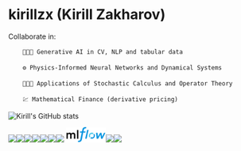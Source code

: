 # kirillzx (Kirill Zakharov)
Collaborate in:

        🧑🏻‍💻 Generative AI in CV, NLP and tabular data

        ⚙️ Physics-Informed Neural Networks and Dynamical Systems
        
        👨🏻‍🏫 Applications of Stochastic Calculus and Operator Theory

        💹 Mathematical Finance (derivative pricing)

![Kirill's GitHub stats](https://github-readme-stats.vercel.app/api?username=kirillzx&show_icons=true&theme=swift&include_all_commits=true&count_private=true)


<img width=50px src='https://cdn.jsdelivr.net/gh/devicons/devicon/icons/python/python-original-wordmark.svg'><img width=50px src='https://cdn.jsdelivr.net/gh/devicons/devicon/icons/pytorch/pytorch-original.svg'><img width=50px src='https://cdn.jsdelivr.net/gh/devicons/devicon/icons/tensorflow/tensorflow-original.svg'><img width=45px src='https://upload.wikimedia.org/wikipedia/commons/2/20/Mathematica_Logo.svg'><img width=50px src='https://cdn.jsdelivr.net/gh/devicons/devicon/icons/latex/latex-original.svg'><img width=48px src='https://cdn.jsdelivr.net/gh/devicons/devicon/icons/github/github-original-wordmark.svg'><img width=50px src='https://cdn.jsdelivr.net/gh/devicons/devicon/icons/mysql/mysql-original-wordmark.svg'> <img width=80px src='https://github.com/kirillzx/kirillzx.github.io/blob/main/Images/mlflow2.svg'><img width=50px src='https://cdn.jsdelivr.net/gh/devicons/devicon/icons/apacheairflow/apacheairflow-original.svg'><img width=50px src='https://cdn.jsdelivr.net/gh/devicons/devicon/icons/docker/docker-original.svg'>
